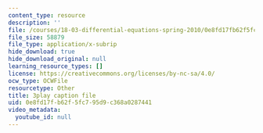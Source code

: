 ```yaml
---
content_type: resource
description: ''
file: /courses/18-03-differential-equations-spring-2010/0e8fd17fb62f5fc795d9c368a0287441_tVzaX9u6YAE.vtt
file_size: 58879
file_type: application/x-subrip
hide_download: true
hide_download_original: null
learning_resource_types: []
license: https://creativecommons.org/licenses/by-nc-sa/4.0/
ocw_type: OCWFile
resourcetype: Other
title: 3play caption file
uid: 0e8fd17f-b62f-5fc7-95d9-c368a0287441
video_metadata:
  youtube_id: null
---
```

